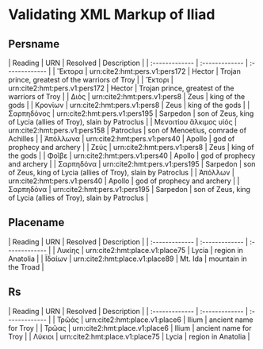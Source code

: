 # Validating XML Markup of Iliad


## Persname 

| Reading | URN | Resolved | Description |
| :------------- | :------------- | :------------- |
| Ἕκτορα | urn:cite2:hmt:pers.v1:pers172 | Hector | Trojan prince, greatest of the warriors of Troy | 
| Ἕκτορι | urn:cite2:hmt:pers.v1:pers172 | Hector | Trojan prince, greatest of the warriors of Troy | 
| Διὸς | urn:cite2:hmt:pers.v1:pers8 | Zeus | king of the gods | 
| Κρονίων | urn:cite2:hmt:pers.v1:pers8 | Zeus | king of the gods | 
| Σαρπηδόνος | urn:cite2:hmt:pers.v1:pers195 | Sarpedon | son of Zeus, king of Lycia (allies of Troy), slain by Patroclus | 
| Μενοιτίου ἄλκιμος υἱός | urn:cite2:hmt:pers.v1:pers158 | Patroclus | son of Menoetius, comrade of Achilles | 
| Ἀπόλλωνα | urn:cite2:hmt:pers.v1:pers40 | Apollo | god of prophecy and archery | 
| Ζεύς | urn:cite2:hmt:pers.v1:pers8 | Zeus | king of the gods | 
| Φοῖβε | urn:cite2:hmt:pers.v1:pers40 | Apollo | god of prophecy and archery | 
| Σαρπηδόνα | urn:cite2:hmt:pers.v1:pers195 | Sarpedon | son of Zeus, king of Lycia (allies of Troy), slain by Patroclus | 
| Ἀπόλλων | urn:cite2:hmt:pers.v1:pers40 | Apollo | god of prophecy and archery | 
| Σαρπηδόνα | urn:cite2:hmt:pers.v1:pers195 | Sarpedon | son of Zeus, king of Lycia (allies of Troy), slain by Patroclus | 

## Placename 

| Reading | URN | Resolved | Description |
| :------------- | :------------- | :------------- |
| Λυκίης | urn:cite2:hmt:place.v1:place75 | Lycia | region in Anatolia | 
| Ϊδαίων | urn:cite2:hmt:place.v1:place89 | Mt. Ida | mountain in the Troad | 

## Rs 

| Reading | URN | Resolved | Description |
| :------------- | :------------- | :------------- |
| Τρῶάς | urn:cite2:hmt:place.v1:place6 | Ilium | ancient name for Troy | 
| Τρῶας | urn:cite2:hmt:place.v1:place6 | Ilium | ancient name for Troy | 
| Λύκιοι | urn:cite2:hmt:place.v1:place75 | Lycia | region in Anatolia | 
